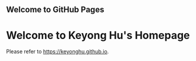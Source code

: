 ## Welcome to GitHub Pages
Welcome to Keyong Hu's Homepage  
=====  
Please refer to <https://keyonghu.github.io>.
